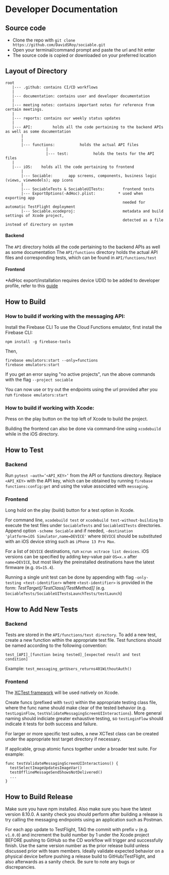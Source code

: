 # Developer Documentation

## Source code

- Clone the repo with `git clone https://github.com/DavidSRoy/sociable.git`
- Open your terminal/command prompt and paste the url and hit enter
- The source code is copied or downloaded on your preferred location

## Layout of Directory
    root
       |--- .github: contains CI/CD workflows
       |
       |--- documentation: contains user and developer documentation
       |
       |--- meeting notes: contains important notes for reference from certain meetings.
       |
       |--- reports: contains our weekly status updates
       |
       |--- API:         holds all the code pertaining to the backend APIs as well as some documentation
           |                   
           |
           |--- functions:           holds the actual API files
                      |
                      |--- test:           holds the tests for the API files
       |
       |--- iOS:    holds all the code pertaining to frontend
           |
           |--- Sociable:       app screens, components, business logic (views, viewmodels); app icons
           |
           |--- SociableTests & SociableUITests:        frontend tests
           |--- ExportOptions(-AdHoc).plist:          * used when exporting app
                                                        needed for automatic TestFlight deployment
           |--- Sociable.xcodeproj:                     metadata and build settings of Xcode project, 
                                                        detected as a file instead of directory on system

#### Backend
The `API` directory holds all the code pertaining to the backend APIs as well as some documentation 
The `API/functions` directory holds the actual API files and corresponding tests, which can be found in `API/functions/test`

#### Frontend
\*AdHoc export/installation requires device UDID to be added to developer profile,
refer to this [guide](https://support.magplus.com/hc/en-us/articles/204270188-iOS-Creating-an-Ad-Hoc-Distribution-Provisioning-Profile)

## How to Build

### How to build if working with the messaging API:

Install the Firebase CLI
To use the Cloud Functions emulator, first install the Firebase CLI:

`npm install -g firebase-tools`

Then, 

```
firebase emulators:start --only=functions
firebase emulators:start
```

If you get an error saying "no active projects", run the above commands with the flag `--project sociable`

You can now use or try out the endpoints using the url provided after you run `firebase emulators:start`

### How to build if working with Xcode: 

Press on the play button on the top left of Xcode to build the project.

Building the frontend can also be done via command-line using `xcodebuild` while in the iOS directory.

## How to Test

### Backend
Run `pytest –auth=’<API_KEY>’` from the API or functions directory. Replace `<API_KEY>` with the API key, which can be obtained by running `firebase functions:config:get` and using the value associated with `messaging`.

### Frontend
Long hold on the play (build) button for a test option in Xcode.

For command line, `xcodebuild test` or `xcodebuild test-without-building` to execute the test files under `SociableTests` and `SociableUITests` directories.
Append option `-scheme Sociable` and if needed, `-destination 'platform=iOS Simulator,name=DEVICE'` where `DEVICE` should be substituted with an iOS device string such as `iPhone 13 Pro Max`. 

For a list of `DEVICE` destinations, run `xcrun xctrace list devices`. iOS versions can be specified by adding key-value pair `OS=x.x` after `name=DEVICE`, but most likely the preinstalled destinations have the latest firmware (e.g. `OS=15.4`).

Running a single unit test can be done by appending with flag `-only-testing <test-identifier>` where `<test-identifier>` is provided in the form: _TestTarget[/TestClass[/TestMethod]]_ (e.g. `SociableTests/SociableUITestsLaunchTests/testLaunch`)

## How to Add New Tests

### Backend
Tests are stored in the `API/functions/test directory`. To add a new test, create a new function within the appropriate test file. Test functions should be named according to the following convention:

`test_[API]_[function being tested]_[expected result and test condition]`

Example: 
`test_messaging_getUsers_returns401WithoutAuth()`

### Frontend

The [XCTest framework](https://developer.apple.com/documentation/xctest) will be used natively on Xcode. 

Create funcs (prefixed with `test`) within the appropriate testing class file, where the func name should make clear of the tested behavior (e.g. `testLoginFlow`, `testValidateMessagingScreenUIInteractions`). More general naming should indiciate greater exhaustive testing, so `testLoginFlow` should indicate it tests for both success and failure. 

For larger or more specific test suites, a new XCTest class can be created under the appropriate test target directory if necessary. 

If applicable, group atomic funcs together under a broader test suite. For example:
```
func testValidateMessagingScreenUIInteractions() {
  testSelectImageUpdatesImageVar()
  testOfflineMessageSendShowsNotDelivered()
  ...
}
```

## How to Build Release
Make sure you have npm installed. Also make sure you have the latest version 8.10.0.
A sanity check you should perform after building a release is try calling the messaging endnpoints using an application such as Postman.

For each app update to TestFlight, TAG the commit with prefix `v` (e.g. `v1.0.0`) and increment the build number by 1 under the Xcode project BEFORE pushing to GitHub so the CD workflow will trigger and successfully finish. Use the same version number as the prior release build unless discussed prior with team members. Ideally validate expected behavior on a physical device before pushing a release build to GitHub/TestFlight, and also afterwards as a sanity check. Be sure to note any bugs or discrepancies. 
